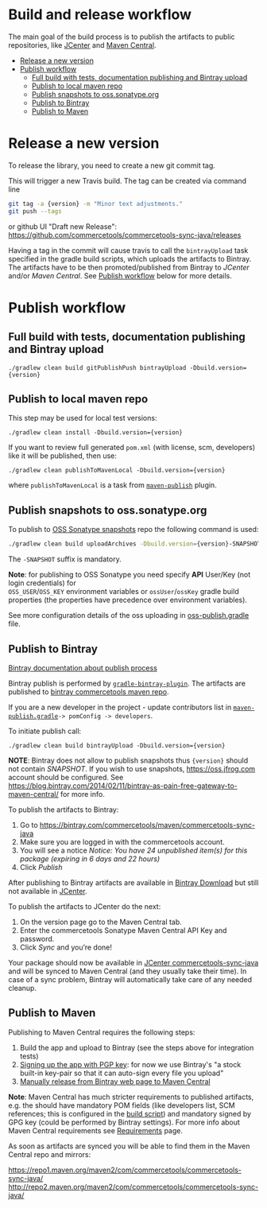 Build and release workflow
===========================

The main goal of the build process is to publish the artifacts to public repositories, 
like [JCenter](https://jcenter.bintray.com/) and [Maven Central](https://search.maven.org/).

<!-- START doctoc generated TOC please keep comment here to allow auto update -->
<!-- DON'T EDIT THIS SECTION, INSTEAD RE-RUN doctoc TO UPDATE -->


- [Release a new version](#release-a-new-version)
- [Publish workflow](#publish-workflow)
  - [Full build with tests, documentation publishing and Bintray upload](#full-build-with-tests-documentation-publishing-and-bintray-upload)
  - [Publish to local maven repo](#publish-to-local-maven-repo)
  - [Publish snapshots to oss.sonatype.org](#publish-snapshots-to-osssonatypeorg)
  - [Publish to Bintray](#publish-to-bintray)
  - [Publish to Maven](#publish-to-maven)

<!-- END doctoc generated TOC please keep comment here to allow auto update -->

# Release a new version

To release the library, you need to create a new git commit tag.

This will trigger a new Travis build. The tag can be created via command line

```bash
git tag -a {version} -m "Minor text adjustments."
git push --tags
```

or github UI "Draft new Release":
https://github.com/commercetools/commercetools-sync-java/releases

Having a tag in the commit will cause travis to call the `bintrayUpload` task specified in the gradle build scripts, which uploads
the artifacts to Bintray. The artifacts have to be then promoted/published from Bintray to _JCenter_ and/or 
_Maven Central_. See [Publish workflow](#publish-workflow) below for more details.

# Publish workflow

## Full build with tests, documentation publishing and Bintray upload

```
./gradlew clean build gitPublishPush bintrayUpload -Dbuild.version={version}
```

## Publish to local maven repo
 
This step may be used for local test versions:
```
./gradlew clean install -Dbuild.version={version}
```

If you want to review full generated `pom.xml` (with license, scm, developers) like it will be published, then use:
```
./gradlew clean publishToMavenLocal -Dbuild.version={version}
```

where `publishToMavenLocal` is a task from 
[`maven-publish`](https://docs.gradle.org/3.3/userguide/publishing_maven.html#publishing_maven:install)
plugin.

## Publish snapshots to oss.sonatype.org

To publish to [OSS Sonatype snapshots](https://oss.sonatype.org/content/repositories/snapshots/com/commercetools/)
repo the following command is used:

```bash
./gradlew clean build uploadArchives -Dbuild.version={version}-SNAPSHOT
```

The `-SNAPSHOT` suffix is mandatory. 

**Note**: for publishing to OSS Sonatype you need specify **API** User/Key (not login credentials) for  
`OSS_USER`/`OSS_KEY` environment variables or `ossUser`/`ossKey` gradle build properties 
(the properties have precedence over environment variables). 

See more configuration details of the oss uploading in [oss-publish.gradle](../gradle-scripts/oss-publish.gradle) file.


## Publish to Bintray

[Bintray documentation about publish process](https://blog.bintray.com/2014/02/11/bintray-as-pain-free-gateway-to-maven-central/)

Bintray publish is performed by [`gradle-bintray-plugin`](https://github.com/bintray/gradle-bintray-plugin). 
The artifacts are published to [bintray commercetools maven repo](https://bintray.com/commercetools/maven/commercetools-sync-java).

If you are a new developer in the project - update contributors list in 
[`maven-publish.gradle`](/gradle-scripts/maven-publish.gradle)`-> pomConfig -> developers`.

To initiate publish call:
```
./gradlew clean build bintrayUpload -Dbuild.version={version}
```

**NOTE**: Bintray does not allow to publish snapshots thus `{version}` should not contain _SNAPSHOT_.
If you wish to use snapshots, https://oss.jfrog.com account should be configured.
See https://blog.bintray.com/2014/02/11/bintray-as-pain-free-gateway-to-maven-central/ for more info.

To publish the artifacts to Bintray:
1. Go to https://bintray.com/commercetools/maven/commercetools-sync-java
2. Make sure you are logged in with the commercetools account.
3. You will see a notice _Notice: You have 24 unpublished item(s) for this package (expiring in 6 days and 22 hours)_
4. Click _Publish_

After publishing to Bintray artifacts are available in [Bintray Download](http://dl.bintray.com/commercetools/maven/com/commercetools/commercetools-sync-java/)
but still not available in [JCenter](https://jcenter.bintray.com/com/commercetools/commercetools-sync-java/). 

To publish the artifacts to JCenter do the next:
  1. On the version page go to the Maven Central tab.
  2. Enter the commercetools Sonatype Maven Central API Key and password.
  3. Click _Sync_ and you’re done! 
  
Your package should now be available in [JCenter commercetools-sync-java](https://jcenter.bintray.com/com/commercetools/commercetools-sync-java/) 
and will be synced to Maven Central (and they usually take their time). In case of a sync problem, Bintray will automatically take care of any needed cleanup. 

## Publish to Maven

Publishing to Maven Central requires the following steps:

 1. Build the app and upload to Bintray (see the steps above for integration tests)
 1. [Signing up the app with PGP key](https://blog.bintray.com/2013/08/06/fight-crime-with-gpg/): for now we use Bintray's 
    "a stock built-in key-pair so that it can auto-sign every file you upload"
 1. [Manually release from Bintray web page to Maven Central](https://blog.bintray.com/2015/09/17/publishing-your-maven-project-to-bintray/)
 
**Note**: Maven Central has much stricter requirements to published artifacts, e.g. the should have mandatory POM fields 
(like developers list, SCM references; this is configured in the [build script](/maven-publish.gradle)) 
and mandatory signed by GPG key (could be performed by Bintray settings). For more info about Maven Central 
requirements see [Requirements](http://central.sonatype.org/pages/requirements.html) page.

As soon as artifacts are synced you will be able to find them in the Maven Central repo and mirrors:

https://repo1.maven.org/maven2/com/commercetools/commercetools-sync-java/
http://repo2.maven.org/maven2/com/commercetools/commercetools-sync-java/